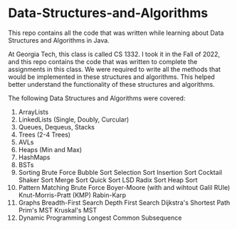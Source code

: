 # Data-Structures-and-Algorithms
This repo contains all the code that was written while learning about Data Structures and Algorithms in Java.

At Georgia Tech, this class is called CS 1332. I took it in the Fall of 2022, and this repo contains the code that was written to complete the assignments in this class.
We were required to write all the methods that would be implemented in these structures and algorithms. This helped better understand the functionality of these structures and algorithms. 

The following Data Structures and Algorithms were covered:
  1. ArrayLists
  2. LinkedLists (Single, Doubly, Curcular)
  3. Queues, Dequeus, Stacks
  4. Trees (2-4 Trees)
  5. AVLs
  6. Heaps (Min and Max)
  7. HashMaps
  8. BSTs
  9. Sorting
    Brute Force
    Bubble Sort
    Selection Sort
    Insertion Sort
    Cocktail Shaker Sort
    Merge Sort
    Quick Sort
    LSD Radix Sort
    Heap Sort
  10. Pattern Matching
    Brute Force
    Boyer-Moore (with and wihtout Galil RUle)
    Knut-Morris-Pratt (KMP)
    Rabin-Karp
  11. Graphs
    Breadth-First Search
    Depth First Search
    Dijkstra's Shortest Path
    Prim's MST
    Kruskal's MST
  12. Dynamic Programming
    Longest Common Subsequence
    
  
